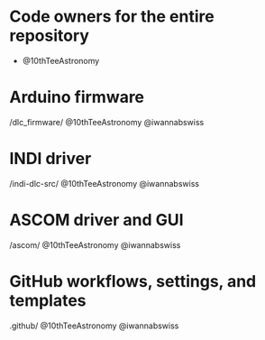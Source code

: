 # Code owners for the entire repository
* @10thTeeAstronomy

# Arduino firmware
/dlc_firmware/ @10thTeeAstronomy @iwannabswiss

# INDI driver
/indi-dlc-src/ @10thTeeAstronomy @iwannabswiss

# ASCOM driver and GUI
/ascom/ @10thTeeAstronomy @iwannabswiss

# GitHub workflows, settings, and templates
.github/ @10thTeeAstronomy @iwannabswiss